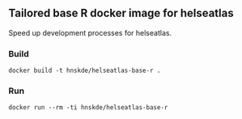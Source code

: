 ## Tailored base R docker image for helseatlas

Speed up development processes for helseatlas.

### Build
```docker build -t hnskde/helseatlas-base-r .```

### Run
```docker run --rm -ti hnskde/helseatlas-base-r```
